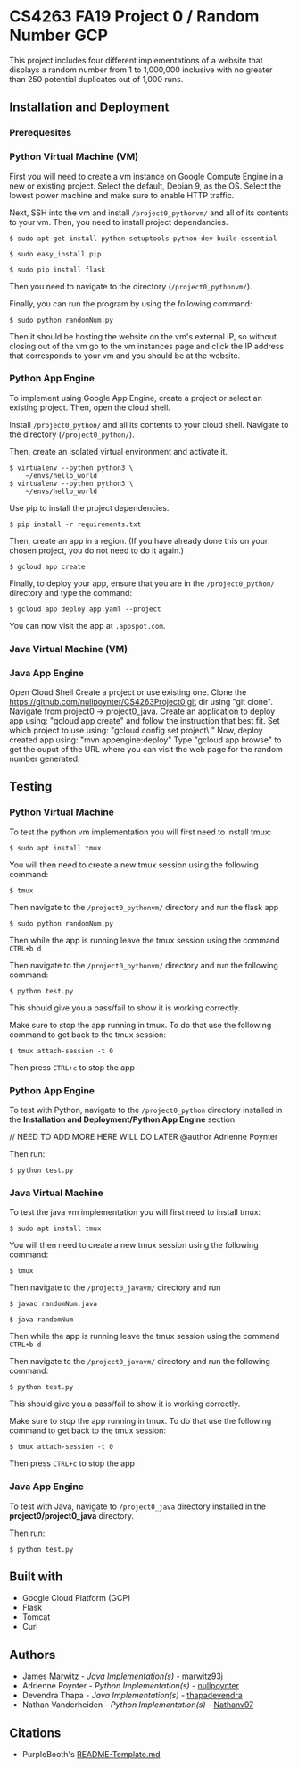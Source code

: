 # CS4263 FA19 Project 0 / Random Number GCP

This project includes four different implementations of a website that displays a random number from 1 to 1,000,000 inclusive with no greater than 250 potential duplicates out of 1,000 runs.

## Installation and Deployment

### Prerequesites


### Python Virtual Machine (VM)

First you will need to create a vm instance on Google Compute Engine in a new or existing project. Select the default, Debian 9, as the OS. Select the lowest power machine and make sure to enable HTTP traffic.

Next, SSH into the vm and install <code>/project0_pythonvm/</code> and all of its contents to your vm. 
Then, you need to install project dependancies.

```
$ sudo apt-get install python-setuptools python-dev build-essential

$ sudo easy_install pip

$ sudo pip install flask
```

Then you need to navigate to the directory (<code>/project0_pythonvm/</code>).

Finally, you can run the program by using the following command:

```
$ sudo python randomNum.py
```

Then it should be hosting the website on the vm's external IP, so without closing out of the vm go to the vm instances page and click the IP address that corresponds to your vm and you should be at the website.

### Python App Engine

To implement using Google App Engine, create a project or select an existing project. Then, open the cloud shell.

Install <code>/project0_python/</code> and all its contents to your cloud shell. Navigate to the directory (<code>/project0_python/</code>).

Then, create an isolated virtual environment and activate it.

```
$ virtualenv --python python3 \
    ~/envs/hello_world
$ virtualenv --python python3 \
    ~/envs/hello_world
```

Use pip to install the project dependencies.

```
$ pip install -r requirements.txt
```

Then, create an app in a region. (If you have already done this on your chosen project, you do not need to do it again.)

```
$ gcloud app create
```

Finally, to deploy your app, ensure that you are in the <code>/project0_python/</code> directory and type the command:

```
$ gcloud app deploy app.yaml --project
```

You can now visit the app at <code><i><your-project></i>.appspot.com</code>.

### Java Virtual Machine (VM)

### Java App Engine

 Open Cloud Shell
 Create a project or use existing one.
 Clone the https://github.com/nullpoynter/CS4263Project0.git dir using "git clone".
 Navigate from project0 -> project0_java.
 Create an application to deploy app using: "gcloud app create" and follow the instruction that best fit.
 Set which project to use using: "gcloud config set project\ <prj name>"
 Now, deploy created app using: "mvn appengine:deploy"
 Type "gcloud app browse" to get the ouput of the URL where you can visit the web page for the random number generated.
    
    
## Testing

### Python Virtual Machine

To test the python vm implementation you will first need to install tmux:

```
$ sudo apt install tmux
```
You will then need to create a new tmux session using the following command:

```
$ tmux
```

Then navigate to the <code>/project0_pythonvm/</code> directory and run the flask app

```
$ sudo python randomNum.py
```

Then while the app is running leave the tmux session using the command <code>CTRL+b d</code>

Then navigate to the <code>/project0_pythonvm/</code> directory and run the following command:

```
$ python test.py
```

This should give you a pass/fail to show it is working correctly.

Make sure to stop the app running in tmux. To do that use the following command to get back to the tmux session:

```
$ tmux attach-session -t 0
```

Then press <code>CTRL+c</code> to stop the app

### Python App Engine

To test with Python, navigate to the <code>/project0_python</code> directory installed in the <b>Installation and Deployment/Python App Engine</b> section.

// NEED TO ADD MORE HERE WILL DO LATER @author Adrienne Poynter

Then run:

```
$ python test.py
```

### Java Virtual Machine

To test the java vm implementation you will first need to install tmux:

```
$ sudo apt install tmux
```
You will then need to create a new tmux session using the following command:

```
$ tmux
```

Then navigate to the <code>/project0_javavm/</code> directory and run

```
$ javac randomNum.java

$ java randomNum
```

Then while the app is running leave the tmux session using the command <code>CTRL+b d</code>

Then navigate to the <code>/project0_javavm/</code> directory and run the following command:

```
$ python test.py
```

This should give you a pass/fail to show it is working correctly.

Make sure to stop the app running in tmux. To do that use the following command to get back to the tmux session:

```
$ tmux attach-session -t 0
```

Then press <code>CTRL+c</code> to stop the app

### Java App Engine

To test with Java, navigate to <code>/project0_java</code> directory installed in the <b>project0/project0_java</b> directory.

Then run:

```
$ python test.py
```


## Built with

* Google Cloud Platform (GCP)
* Flask
* Tomcat
* Curl

## Authors

* James Marwitz - <i>Java Implementation(s)</i> - <a href="https://github.com/marwitz93j">marwitz93j</a>
* Adrienne Poynter - <i>Python Implementation(s)</i> - <a href="https://github.com/nullpoynter">nullpoynter</a>
* Devendra Thapa - <i>Java Implementation(s)</i> - <a href="https://github.com/thapadevendra">thapadevendra</a>
* Nathan Vanderheiden - <i>Python Implementation(s)</i> - <a href="https://github.com/Nathanv97">Nathanv97</a>

## Citations

* PurpleBooth's <a href="https://gist.github.com/PurpleBooth/109311bb0361f32d87a2">README-Template.md</a>
